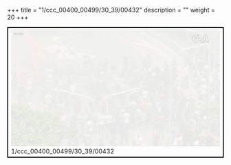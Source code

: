 +++
title = "1/ccc_00400_00499/30_39/00432"
description = ""
weight = 20
+++

<table style="border:2px solid black;max-width:800px;max-height:800px;" 
><tr><td>
<img class="center-fit-jpg"
src="/jpg_/aaa_20190430_NxaOmWaI8sI_00431.jpg">
1/ccc_00400_00499/30_39/00432
</img></td></tr></table>
